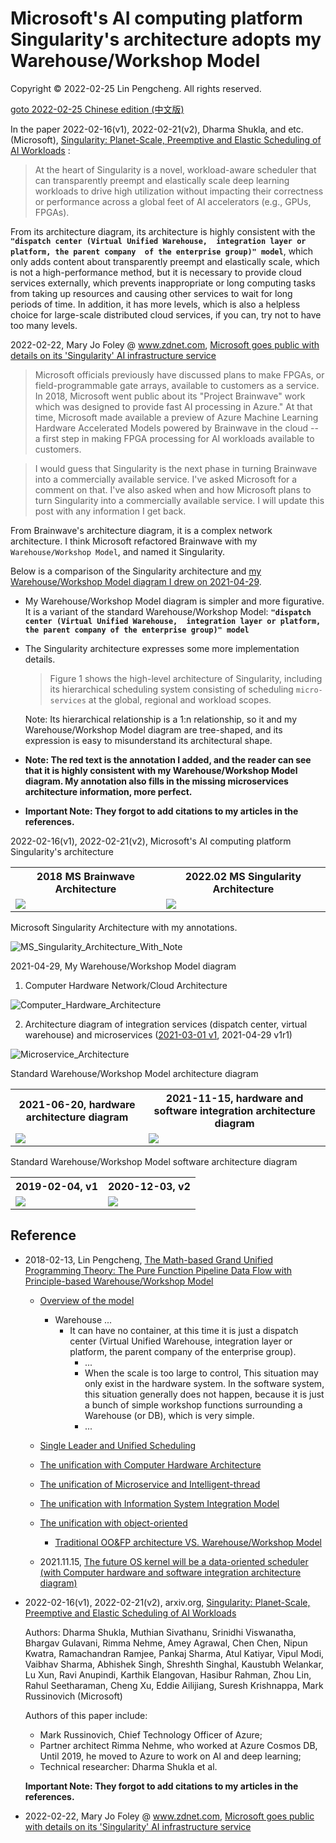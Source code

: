 # Microsoft's AI computing platform Singularity's architecture adopts my Warehouse/Workshop Model

Copyright © 2022-02-25 Lin Pengcheng. All rights reserved.

[goto 2022-02-25 Chinese edition (中文版)](./Follower_MS_Singularity_Architecture.md)

In the paper 2022-02-16(v1), 2022-02-21(v2), 
Dharma Shukla, and etc.(Microsoft), 
[Singularity: Planet-Scale, Preemptive and Elastic Scheduling of AI Workloads](https://arxiv.org/abs/2202.07848) :

> At the heart of Singularity is a novel, 
> workload-aware scheduler that can transparently preempt 
> and elastically scale deep learning workloads 
> to drive high utilization without impacting 
> their correctness or performance across a global feet 
> of AI accelerators (e.g., GPUs, FPGAs). 

From its architecture diagram, 
its architecture is highly consistent with the 
**`"dispatch center (Virtual Unified Warehouse, 
integration layer or platform, the parent company 
of the enterprise group)" model`**, 
which only adds content about transparently preempt
and elastically scale, which is not a high-performance method, 
but it is necessary to provide cloud services externally, 
which prevents inappropriate or long computing tasks 
from taking up resources and causing other services 
to wait for long periods of time. 
In addition, it has more levels, 
which is also a helpless choice for large-scale 
distributed cloud services, if you can, 
try not to have too many levels.

2022-02-22, Mary Jo Foley @ www.zdnet.com, [Microsoft goes public with details on its 'Singularity' AI infrastructure service](https://www.zdnet.com/article/microsoft-goes-public-with-details-on-its-singularity-ai-infrastructure-service/)

> Microsoft officials previously have discussed plans 
> to make FPGAs, or field-programmable gate arrays, 
> available to customers as a service. In 2018, 
> Microsoft went public about its "Project Brainwave" 
> work which was designed to provide fast AI 
> processing in Azure." At that time, Microsoft made 
> available a preview of Azure Machine Learning 
> Hardware Accelerated Models powered by Brainwave 
> in the cloud -- a first step in making FPGA 
> processing for AI workloads available to customers. 

> I would guess that Singularity is the next phase 
> in turning Brainwave into a commercially available 
> service. I've asked Microsoft for a comment on that. 
> I've also asked when and how Microsoft plans to 
> turn Singularity into a commercially available service. 
> I will update this post with any information I get back.

From Brainwave's architecture diagram, 
it is a complex network architecture.
I think Microsoft refactored Brainwave 
with my `Warehouse/Workshop Model`, 
and named it Singularity.

Below is a comparison of the Singularity architecture 
and [my Warehouse/Workshop Model diagram I drew on 2021-04-29](./Computer_Hardware_Architecture.png).  

- My Warehouse/Workshop Model diagram is simpler and more figurative. 
  It is a variant of the standard Warehouse/Workshop Model:
  **`"dispatch center (Virtual Unified Warehouse, 
  integration layer or platform, 
  the parent company of the enterprise group)" model`**
  
- The Singularity architecture expresses 
  some more implementation details. 

  > Figure 1 shows the high-level architecture of Singularity, 
  > including its hierarchical scheduling system consisting 
  > of scheduling `micro-services` at the global, 
  > regional and workload scopes.

  Note: Its hierarchical relationship is a 1:n relationship, 
  so it and my Warehouse/Workshop Model diagram are tree-shaped, 
  and its expression is easy to misunderstand 
  its architectural shape.
  
- **Note: The red text is the annotation I added, 
  and the reader can see that it is highly consistent 
  with my Warehouse/Workshop Model diagram. 
  My annotation also fills in the missing 
  microservices architecture information, 
  more perfect.**

- **Important Note: They forgot to add citations 
  to my articles in the references.**

2022-02-16(v1), 2022-02-21(v2), Microsoft's AI computing platform Singularity's architecture

<table>
  <tr align="middle">
    <th>2018 MS Brainwave Architecture</th>
    <th>2022.02 MS Singularity Architecture</th>
  </tr>
  <tr>
    <td><img src="./image/MS_Brainwave_Architecture.png" /></td>
    <td><img src="./image/MS_Singularity_Architecture.jpg" /></td>
  </tr>
</table>

Microsoft Singularity Architecture with my annotations.

![MS_Singularity_Architecture_With_Note](./image/MS_Singularity_Architecture_With_Note_v1r2.jpg)

2021-04-29, My Warehouse/Workshop Model diagram

1. Computer Hardware Network/Cloud Architecture

![Computer_Hardware_Architecture](./Computer_Hardware_Architecture.png)

2. Architecture diagram of integration services 
   (dispatch center, virtual warehouse) and microservices
   ([2021-03-01 v1](./Microservice_Architecture.png), 
   2021-04-29 v1r1)

![Microservice_Architecture](./Microservice_Architecture-v1r1.png)

Standard Warehouse/Workshop Model architecture diagram

<table>
  <tr align="middle">
    <th>2021-06-20, hardware architecture diagram</th>
    <th>2021-11-15, hardware and software integration architecture diagram</th>
  </tr>
  <tr>
    <td><img src="./Computer-Hardware-Star-WWM.svg" /></td>
    <td><img src="./image/OS-Star-WWM.svg" /></td>
  </tr>
</table>

Standard Warehouse/Workshop Model software architecture diagram

<table>
  <tr align="middle">
    <th>2019-02-04, v1</th>
    <th>2020-12-03, v2</th>
  </tr>
  <tr>
    <td><img src="./Warehouse-Workshop-Model.svg" /></td>
    <td><img src="./Warehouse-Workshop-Model-v2.svg" /></td>
  </tr>
</table>

## Reference

- 2018-02-13, Lin Pengcheng, [The Math-based Grand Unified Programming Theory: The Pure Function Pipeline Data Flow with Principle-based Warehouse/Workshop Model](https://github.com/linpengcheng/PurefunctionPipelineDataflow)

  - [Overview of the model](../README.md#Overview-of-the-model)
    - Warehouse ...
      - It can have no container, at this time it is just a 
        dispatch center (Virtual Unified Warehouse, 
        integration layer or platform, the parent company 
        of the enterprise group).
        - ...
        - When the scale is too large to control, 
          This situation may only exist in the hardware system. 
          In the software system, this situation generally 
          does not happen, because it is just a bunch of 
          simple workshop functions surrounding a Warehouse (or DB), 
          which is very simple.
        - ...
  - [Single Leader and Unified Scheduling](../README.md#Single-Leader-and-Unified-Scheduling)
  
  - [The unification with Computer Hardware Architecture](../README.md#The-unification-with-Computer-Hardware-Architecture)
  
  - [The unification of Microservice and Intelligent-thread](../README.md#The-unification-of-Microservice-and-Intelligent-thread)
  
  - [The unification with Information System Integration Model](../README.md#The-unification-with-Information-System-Integration-Model)
  
  - [The unification with object-oriented](../README.md#The-unification-with-object-oriented)
    - [Traditional OO&FP architecture VS. Warehouse/Workshop Model](../README.md#Traditional-OO-and-FP-architecture-VS-Warehouse-Workshop-Model)
  
  - 2021.11.15, [The future OS kernel will be a data-oriented scheduler (with Computer hardware and software integration architecture diagram)](./OS_as_DB_en.md)
  
- 2022-02-16(v1), 2022-02-21(v2), arxiv.org, [Singularity: Planet-Scale, Preemptive and Elastic Scheduling of AI Workloads](https://arxiv.org/abs/2202.07848)
  
  Authors: Dharma Shukla, Muthian Sivathanu, Srinidhi Viswanatha, 
  Bhargav Gulavani, Rimma Nehme, Amey Agrawal, Chen Chen, 
  Nipun Kwatra, Ramachandran Ramjee, Pankaj Sharma, Atul Katiyar, 
  Vipul Modi, Vaibhav Sharma, Abhishek Singh, Shreshth Singhal, 
  Kaustubh Welankar, Lu Xun, Ravi Anupindi, Karthik Elangovan, 
  Hasibur Rahman, Zhou Lin, Rahul Seetharaman, Cheng Xu, 
  Eddie Ailijiang, Suresh Krishnappa, Mark Russinovich (Microsoft)
  
  Authors of this paper include:
  - Mark Russinovich, Chief Technology Officer of Azure;
  - Partner architect Rimma Nehme, who worked at Azure Cosmos DB, 
    Until 2019, he moved to Azure to work on AI and deep learning;
  - Technical researcher: Dharma Shukla et al. 
 
  **Important Note: They forgot to add citations 
  to my articles in the references.**
  
- 2022-02-22, Mary Jo Foley @ www.zdnet.com, [Microsoft goes public with details on its 'Singularity' AI infrastructure service](https://www.zdnet.com/article/microsoft-goes-public-with-details-on-its-singularity-ai-infrastructure-service/)
